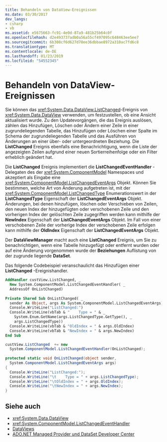 ```yaml
---
title: Behandeln von DataView-Ereignissen
ms.date: 03/30/2017
dev_langs:
- csharp
- vb
ms.assetid: e5675663-fc91-4e0d-87a9-481b25b64c0f
ms.openlocfilehash: d2e493737adb0a56a55cf497095c648463ee5ee7
ms.sourcegitcommit: 6b308cf6d627d78ee36dbbae8972a310ac7fd6c8
ms.translationtype: MT
ms.contentlocale: de-DE
ms.lasthandoff: 01/23/2019
ms.locfileid: "54552345"
---
```

# <a name="handling-dataview-events"></a>Behandeln von DataView-Ereignissen
Sie können das <xref:System.Data.DataView.ListChanged>-Ereignis von <xref:System.Data.DataView> verwenden, um festzustellen, ob eine Ansicht aktualisiert wurde. Zu den Updatevorgängen, die das Ereignis auslösen, zählen das Hinzufügen, Löschen oder Ändern einer Zeile in einer zugrundeliegenden Tabelle, das Hinzufügen oder Löschen einer Spalte im Schema der zugrundeliegenden Tabelle und das Ausführen von Änderungen an einer über- oder untergeordneten Beziehung. Die **ListChanged** Ereignis ebenfalls eine Benachrichtigung, wenn die Liste der angezeigten Zeilen aufgrund einer neuen Sortierreihenfolge oder ein Filter erheblich geändert hat.  
  
 Die **ListChanged** Ereignis implementiert die **ListChangedEventHandler** -Delegaten des der <xref:System.ComponentModel> Namespaces und akzeptiert als Eingabe eine <xref:System.ComponentModel.ListChangedEventArgs> Objekt. Können Sie bestimmen, welche Art von Änderung aufgetreten ist, mit der <xref:System.ComponentModel.ListChangedType> Enumerationswert in der **ListChangedType** Eigenschaft der **ListChangedEventArgs** Objekt. Änderungen, bei denen hinzufügen, löschen oder Verschieben von Zeilen, den neuen Index der hinzugefügten oder verschobenen Zeile und den vorherigen Index der gelöschten Zeile zugegriffen werden kann mithilfe der **NewIndex** Eigenschaft der **ListChangedEventArgs** Objekt. Im Fall von einer verschobenen Zeile der vorherige Index der verschobenen Zeile erfolgen kann mithilfe der **OldIndex** Eigenschaft der **ListChangedEventArgs** Objekt.  
  
 Der **DataViewManager** macht auch eine **ListChanged** Ereignis, um Sie zu benachrichtigen, wenn eine Tabelle hinzugefügt oder entfernt wurden oder auf eine Änderung vorgenommen wurde der **Beziehungen** Auflistung von der zugrunde liegende **DataSet**.  
  
 Das folgende Codebeispiel veranschaulicht das Hinzufügen einer **ListChanged** -Ereignishandler.  
  
```vb  
AddHandler custView.ListChanged, _  
  New System.ComponentModel.ListChangedEventHandler( _  
  AddressOf OnListChanged)  
  
Private Shared Sub OnListChanged( _  
  sender As Object, args As System.ComponentModel.ListChangedEventArgs)  
  Console.WriteLine("ListChanged:")  
  Console.WriteLine(vbTab & "    Type = " & _  
    System.Enum.GetName(args.ListChangedType.GetType(), _  
    args.ListChangedType))  
  Console.WriteLine(vbTab & "OldIndex = " & args.OldIndex)  
  Console.WriteLine(vbTab & "NewIndex = " & args.NewIndex)  
End Sub  
```  
  
```csharp  
custView.ListChanged  += new   
  System.ComponentModel.ListChangedEventHandler(OnListChanged);  
  
protected static void OnListChanged(object sender,   
  System.ComponentModel.ListChangedEventArgs args)  
{  
  Console.WriteLine("ListChanged:");  
  Console.WriteLine("\t    Type = " + args.ListChangedType);  
  Console.WriteLine("\tOldIndex = " + args.OldIndex);  
  Console.WriteLine("\tNewIndex = " + args.NewIndex);  
}  
```  
  
## <a name="see-also"></a>Siehe auch
- <xref:System.Data.DataView>
- <xref:System.ComponentModel.ListChangedEventHandler>
- [DataViews](../../../../../docs/framework/data/adonet/dataset-datatable-dataview/dataviews.md)
- [ADO.NET Managed Provider und DataSet Developer Center](https://go.microsoft.com/fwlink/?LinkId=217917)
